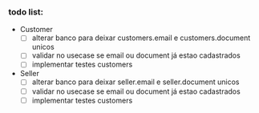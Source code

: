 ### todo list:
- Customer
  - [ ] alterar banco para deixar customers.email e customers.document unicos
  - [ ] validar no usecase se email ou document já estao cadastrados
  - [ ] implementar testes customers
      
- Seller
  - [ ] alterar banco para deixar seller.email e seller.document unicos
  - [ ] validar no usecase se email ou document já estao cadastrados
  - [ ] implementar testes customers
